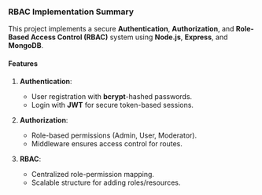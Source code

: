 ### **RBAC Implementation Summary**

This project implements a secure **Authentication**, **Authorization**, and **Role-Based Access Control (RBAC)** system using **Node.js**, **Express**, and **MongoDB**.

#### **Features**
1. **Authentication**:  
   - User registration with **bcrypt**-hashed passwords.  
   - Login with **JWT** for secure token-based sessions.  

2. **Authorization**:  
   - Role-based permissions (Admin, User, Moderator).  
   - Middleware ensures access control for routes.

3. **RBAC**:  
   - Centralized role-permission mapping.  
   - Scalable structure for adding roles/resources.
